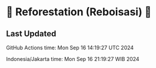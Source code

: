 
# 🌳 Reforestation (Reboisasi) 🌲

## Last Updated

GitHub Actions time: Mon Sep 16 14:19:27 UTC 2024

Indonesia/Jakarta time: Mon Sep 16 21:19:27 WIB 2024
